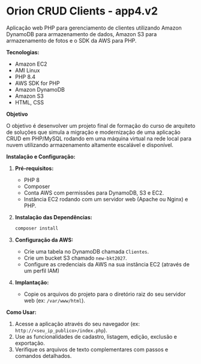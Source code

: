 # Orion CRUD Clients - app4.v2

Aplicação web PHP para gerenciamento de clientes utilizando Amazon DynamoDB para armazenamento de dados, Amazon S3 para armazenamento de fotos e o SDK da AWS para PHP.

**Tecnologias:**

*   Amazon EC2
*   AMI Linux
*   PHP 8.4
*   AWS SDK for PHP
*   Amazon DynamoDB
*   Amazon S3
*   HTML, CSS

**Objetivo**

O objetivo é desenvolver um projeto final de formação do curso de arquiteto de soluções que simula a migração e modernização de uma aplicação CRUD em PHP/MySQL rodando em uma máquina virtual na rede local para nuvem utilizando armazenamento altamente escalável e disponível.

**Instalação e Configuração:**

1.  **Pré-requisitos:**
   
    *   PHP 8
    *   Composer
    *   Conta AWS com permissões para DynamoDB, S3 e EC2.
    *   Instância EC2 rodando com um servidor web (Apache ou Nginx) e PHP.

3.  **Instalação das Dependências:**

    ```bash
    composer install
    ```

4.  **Configuração da AWS:**
   
    *   Crie uma tabela no DynamoDB chamada `Clientes`.
    *   Crie um bucket S3 chamado `new-bkt2027`.
    *   Configure as credenciais da AWS na sua instância EC2 (através de um perfil IAM)

5.  **Implantação:**
   
    *   Copie os arquivos do projeto para o diretório raiz do seu servidor web (ex: `/var/www/html`).

**Como Usar:**

1.  Acesse a aplicação através do seu navegador (ex: `http://<seu_ip_publico>/index.php`).
2.  Use as funcionalidades de cadastro, listagem, edição, exclusão e exportação.
3.  Verifique os arquivos de texto complementares com passos e comandos detalhados.
